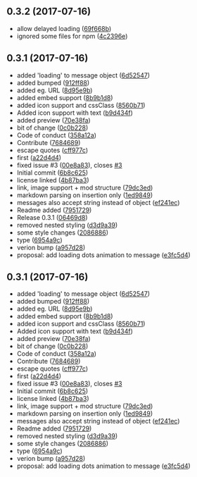 <a name="0.3.2"></a>
## 0.3.2 (2017-07-16)

* allow delayed loading ([69f668b](https://github.com/moinism/botui/commit/69f668b))
* ignored some files for npm ([4c2396e](https://github.com/moinism/botui/commit/4c2396e))



<a name="0.3.1"></a>
## 0.3.1 (2017-07-16)

* added 'loading' to message object ([6d52547](https://github.com/moinism/botui/commit/6d52547))
* added bumped ([912ff88](https://github.com/moinism/botui/commit/912ff88))
* added eg. URL ([8d95e9b](https://github.com/moinism/botui/commit/8d95e9b))
* added embed support ([8b9b1d8](https://github.com/moinism/botui/commit/8b9b1d8))
* added icon support and cssClass ([8560b71](https://github.com/moinism/botui/commit/8560b71))
* Added icon support with text ([b9d434f](https://github.com/moinism/botui/commit/b9d434f))
* added preview ([70e38fa](https://github.com/moinism/botui/commit/70e38fa))
* bit of change ([0c0b228](https://github.com/moinism/botui/commit/0c0b228))
* Code of conduct ([358a12a](https://github.com/moinism/botui/commit/358a12a))
* Contribute ([7684689](https://github.com/moinism/botui/commit/7684689))
* escape quotes ([cff977c](https://github.com/moinism/botui/commit/cff977c))
* first ([a22d4d4](https://github.com/moinism/botui/commit/a22d4d4))
* fixed issue #3 ([00e8a83](https://github.com/moinism/botui/commit/00e8a83)), closes [#3](https://github.com/moinism/botui/issues/3)
* Initial commit ([6b8c625](https://github.com/moinism/botui/commit/6b8c625))
* license linked ([4b87ba3](https://github.com/moinism/botui/commit/4b87ba3))
* link, image support + mod structure ([79dc3ed](https://github.com/moinism/botui/commit/79dc3ed))
* markdown parsing on insertion only ([1ed9849](https://github.com/moinism/botui/commit/1ed9849))
* messages also accept string instead of object ([ef241ec](https://github.com/moinism/botui/commit/ef241ec))
* Readme added ([7951729](https://github.com/moinism/botui/commit/7951729))
* Release 0.3.1 ([06469d8](https://github.com/moinism/botui/commit/06469d8))
* removed nested styling ([d3d9a39](https://github.com/moinism/botui/commit/d3d9a39))
* some style changes ([2086886](https://github.com/moinism/botui/commit/2086886))
* type ([6954a9c](https://github.com/moinism/botui/commit/6954a9c))
* verion bump ([a957d28](https://github.com/moinism/botui/commit/a957d28))
* proposal: add loading dots animation to message ([e3fc5d4](https://github.com/moinism/botui/commit/e3fc5d4))



<a name="0.3.1"></a>
## 0.3.1 (2017-07-16)

* added 'loading' to message object ([6d52547](https://github.com/moinism/botui/commit/6d52547))
* added bumped ([912ff88](https://github.com/moinism/botui/commit/912ff88))
* added eg. URL ([8d95e9b](https://github.com/moinism/botui/commit/8d95e9b))
* added embed support ([8b9b1d8](https://github.com/moinism/botui/commit/8b9b1d8))
* added icon support and cssClass ([8560b71](https://github.com/moinism/botui/commit/8560b71))
* Added icon support with text ([b9d434f](https://github.com/moinism/botui/commit/b9d434f))
* added preview ([70e38fa](https://github.com/moinism/botui/commit/70e38fa))
* bit of change ([0c0b228](https://github.com/moinism/botui/commit/0c0b228))
* Code of conduct ([358a12a](https://github.com/moinism/botui/commit/358a12a))
* Contribute ([7684689](https://github.com/moinism/botui/commit/7684689))
* escape quotes ([cff977c](https://github.com/moinism/botui/commit/cff977c))
* first ([a22d4d4](https://github.com/moinism/botui/commit/a22d4d4))
* fixed issue #3 ([00e8a83](https://github.com/moinism/botui/commit/00e8a83)), closes [#3](https://github.com/moinism/botui/issues/3)
* Initial commit ([6b8c625](https://github.com/moinism/botui/commit/6b8c625))
* license linked ([4b87ba3](https://github.com/moinism/botui/commit/4b87ba3))
* link, image support + mod structure ([79dc3ed](https://github.com/moinism/botui/commit/79dc3ed))
* markdown parsing on insertion only ([1ed9849](https://github.com/moinism/botui/commit/1ed9849))
* messages also accept string instead of object ([ef241ec](https://github.com/moinism/botui/commit/ef241ec))
* Readme added ([7951729](https://github.com/moinism/botui/commit/7951729))
* removed nested styling ([d3d9a39](https://github.com/moinism/botui/commit/d3d9a39))
* some style changes ([2086886](https://github.com/moinism/botui/commit/2086886))
* type ([6954a9c](https://github.com/moinism/botui/commit/6954a9c))
* verion bump ([a957d28](https://github.com/moinism/botui/commit/a957d28))
* proposal: add loading dots animation to message ([e3fc5d4](https://github.com/moinism/botui/commit/e3fc5d4))



